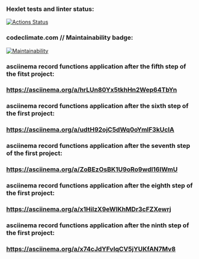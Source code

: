 ### Hexlet tests and linter status:
[![Actions Status](https://github.com/VitaliyZagudaev/java-project-61/actions/workflows/hexlet-check.yml/badge.svg)](https://github.com/VitaliyZagudaev/java-project-61/actions)

### codeclimate.com // Maintainability badge:
[![Maintainability](https://api.codeclimate.com/v1/badges/59ecbd6252a4dbba7200/maintainability)](https://codeclimate.com/github/VitaliyZagudaev/java-project-61/maintainability)

### asciinema record functions application after the fifth step of the fitst project:
### https://asciinema.org/a/hrLUn80Yx5tkhHn2Wep64TbYn

### asciinema record functions application after the sixth step of the first project:
### https://asciinema.org/a/udtH92ojC5dWq0oYmlF3kUcIA

### asciinema record functions application after the seventh step of the first project:
### https://asciinema.org/a/ZoBEzOsBK1U9oRo9wdI16lWmU

### asciinema record functions application after the eighth step of the first project:
### https://asciinema.org/a/x1HiIzX9eWlKhMDr3cFZXewrj

### asciinema record functions application after the ninth step of the first project:
### https://asciinema.org/a/x74cJdYFvIqCV5jYUKfAN7Mv8
